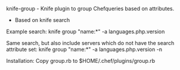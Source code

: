 knife-group - Knife plugin to group Chefqueries based on attributes.
- Based on knife search

Example search:
  knife group "name:*" -a languages.php.version

Same search, but also include servers which do not have the search attribute set:
  knife group "name:*" -a languages.php.version -n

Installation:
  Copy group.rb to $HOME/.chef/plugins/group.rb

